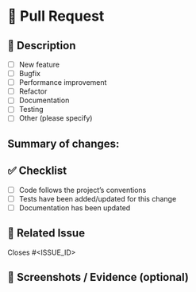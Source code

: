 # 📌 Pull Request

## 📖 Description
- [ ] New feature
- [ ] Bugfix
- [ ] Performance improvement
- [ ] Refactor
- [ ] Documentation
- [ ] Testing
- [ ] Other (please specify)

**Summary of changes:**
- 

## ✅ Checklist
- [ ] Code follows the project’s conventions
- [ ] Tests have been added/updated for this change
- [ ] Documentation has been updated

## 🔗 Related Issue
Closes #<ISSUE_ID>

## 📸 Screenshots / Evidence (optional)
<!-- If applicable, add screenshots or logs -->
